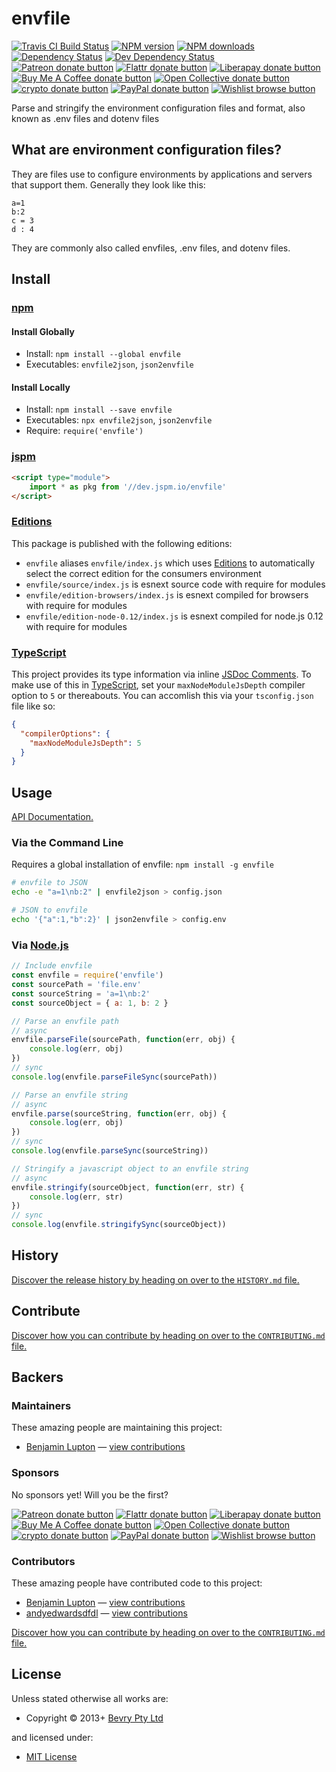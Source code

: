 <!-- TITLE/ -->

<h1>envfile</h1>

<!-- /TITLE -->


<!-- BADGES/ -->

<span class="badge-travisci"><a href="http://travis-ci.com/bevry/envfile" title="Check this project's build status on TravisCI"><img src="https://img.shields.io/travis/com/bevry/envfile/master.svg" alt="Travis CI Build Status" /></a></span>
<span class="badge-npmversion"><a href="https://npmjs.org/package/envfile" title="View this project on NPM"><img src="https://img.shields.io/npm/v/envfile.svg" alt="NPM version" /></a></span>
<span class="badge-npmdownloads"><a href="https://npmjs.org/package/envfile" title="View this project on NPM"><img src="https://img.shields.io/npm/dm/envfile.svg" alt="NPM downloads" /></a></span>
<span class="badge-daviddm"><a href="https://david-dm.org/bevry/envfile" title="View the status of this project's dependencies on DavidDM"><img src="https://img.shields.io/david/bevry/envfile.svg" alt="Dependency Status" /></a></span>
<span class="badge-daviddmdev"><a href="https://david-dm.org/bevry/envfile#info=devDependencies" title="View the status of this project's development dependencies on DavidDM"><img src="https://img.shields.io/david/dev/bevry/envfile.svg" alt="Dev Dependency Status" /></a></span>
<br class="badge-separator" />
<span class="badge-patreon"><a href="https://patreon.com/bevry" title="Donate to this project using Patreon"><img src="https://img.shields.io/badge/patreon-donate-yellow.svg" alt="Patreon donate button" /></a></span>
<span class="badge-flattr"><a href="https://flattr.com/profile/balupton" title="Donate to this project using Flattr"><img src="https://img.shields.io/badge/flattr-donate-yellow.svg" alt="Flattr donate button" /></a></span>
<span class="badge-liberapay"><a href="https://liberapay.com/bevry" title="Donate to this project using Liberapay"><img src="https://img.shields.io/badge/liberapay-donate-yellow.svg" alt="Liberapay donate button" /></a></span>
<span class="badge-buymeacoffee"><a href="https://buymeacoffee.com/balupton" title="Donate to this project using Buy Me A Coffee"><img src="https://img.shields.io/badge/buy%20me%20a%20coffee-donate-yellow.svg" alt="Buy Me A Coffee donate button" /></a></span>
<span class="badge-opencollective"><a href="https://opencollective.com/bevry" title="Donate to this project using Open Collective"><img src="https://img.shields.io/badge/open%20collective-donate-yellow.svg" alt="Open Collective donate button" /></a></span>
<span class="badge-crypto"><a href="https://bevry.me/crypto" title="Donate to this project using Cryptocurrency"><img src="https://img.shields.io/badge/crypto-donate-yellow.svg" alt="crypto donate button" /></a></span>
<span class="badge-paypal"><a href="https://bevry.me/paypal" title="Donate to this project using Paypal"><img src="https://img.shields.io/badge/paypal-donate-yellow.svg" alt="PayPal donate button" /></a></span>
<span class="badge-wishlist"><a href="https://bevry.me/wishlist" title="Buy an item on our wishlist for us"><img src="https://img.shields.io/badge/wishlist-donate-yellow.svg" alt="Wishlist browse button" /></a></span>

<!-- /BADGES -->


<!-- DESCRIPTION/ -->

Parse and stringify the environment configuration files and format, also known as .env files and dotenv files

<!-- /DESCRIPTION -->


## What are environment configuration files?

They are files use to configure environments by applications and servers that support them. Generally they look like this:

```
a=1
b:2
c = 3
d : 4
```

They are commonly also called envfiles, .env files, and dotenv files.

<!-- INSTALL/ -->

<h2>Install</h2>

<a href="https://npmjs.com" title="npm is a package manager for javascript"><h3>npm</h3></a>
<h4>Install Globally</h4>
<ul>
<li>Install: <code>npm install --global envfile</code></li>
<li>Executables: <code>envfile2json</code>, <code>json2envfile</code></li>
</ul>
<h4>Install Locally</h4>
<ul>
<li>Install: <code>npm install --save envfile</code></li>
<li>Executables: <code>npx envfile2json</code>, <code>json2envfile</code></li>
<li>Require: <code>require('envfile')</code></li>
</ul>

<a href="https://jspm.io" title="Native ES Modules CDN"><h3>jspm</h3></a>

``` html
<script type="module">
    import * as pkg from '//dev.jspm.io/envfile'
</script>
```

<h3><a href="https://editions.bevry.me" title="Editions are the best way to produce and consume packages you care about.">Editions</a></h3>

<p>This package is published with the following editions:</p>

<ul><li><code>envfile</code> aliases <code>envfile/index.js</code> which uses <a href="https://editions.bevry.me" title="Editions are the best way to produce and consume packages you care about.">Editions</a> to automatically select the correct edition for the consumers environment</li>
<li><code>envfile/source/index.js</code> is esnext source code with require for modules</li>
<li><code>envfile/edition-browsers/index.js</code> is esnext compiled for browsers with require for modules</li>
<li><code>envfile/edition-node-0.12/index.js</code> is esnext compiled for node.js 0.12 with require for modules</li></ul>

<h3><a href="https://www.typescriptlang.org/" title="TypeScript is a typed superset of JavaScript that compiles to plain JavaScript. ">TypeScript</a></h3>

This project provides its type information via inline <a href="http://usejsdoc.org" title="JSDoc is an API documentation generator for JavaScript, similar to Javadoc or phpDocumentor">JSDoc Comments</a>. To make use of this in <a href="https://www.typescriptlang.org/" title="TypeScript is a typed superset of JavaScript that compiles to plain JavaScript. ">TypeScript</a>, set your <code>maxNodeModuleJsDepth</code> compiler option to `5` or thereabouts. You can accomlish this via your `tsconfig.json` file like so:

``` json
{
  "compilerOptions": {
    "maxNodeModuleJsDepth": 5
  }
}
```

<!-- /INSTALL -->


## Usage

[API Documentation.](http://master.envfile.bevry.surge.sh/docs/)

### Via the Command Line

Requires a global installation of envfile: `npm install -g envfile`

```bash
# envfile to JSON
echo -e "a=1\nb:2" | envfile2json > config.json

# JSON to envfile
echo '{"a":1,"b":2}' | json2envfile > config.env
```

### Via [Node.js](https://nodejs.org/en/)

```javascript
// Include envfile
const envfile = require('envfile')
const sourcePath = 'file.env'
const sourceString = 'a=1\nb:2'
const sourceObject = { a: 1, b: 2 }

// Parse an envfile path
// async
envfile.parseFile(sourcePath, function(err, obj) {
    console.log(err, obj)
})
// sync
console.log(envfile.parseFileSync(sourcePath))

// Parse an envfile string
// async
envfile.parse(sourceString, function(err, obj) {
    console.log(err, obj)
})
// sync
console.log(envfile.parseSync(sourceString))

// Stringify a javascript object to an envfile string
// async
envfile.stringify(sourceObject, function(err, str) {
    console.log(err, str)
})
// sync
console.log(envfile.stringifySync(sourceObject))
```

<!-- HISTORY/ -->

<h2>History</h2>

<a href="https://github.com/bevry/envfile/blob/master/HISTORY.md#files">Discover the release history by heading on over to the <code>HISTORY.md</code> file.</a>

<!-- /HISTORY -->


<!-- CONTRIBUTE/ -->

<h2>Contribute</h2>

<a href="https://github.com/bevry/envfile/blob/master/CONTRIBUTING.md#files">Discover how you can contribute by heading on over to the <code>CONTRIBUTING.md</code> file.</a>

<!-- /CONTRIBUTE -->


<!-- BACKERS/ -->

<h2>Backers</h2>

<h3>Maintainers</h3>

These amazing people are maintaining this project:

<ul><li><a href="http://balupton.com">Benjamin Lupton</a> — <a href="https://github.com/bevry/envfile/commits?author=balupton" title="View the GitHub contributions of Benjamin Lupton on repository bevry/envfile">view contributions</a></li></ul>

<h3>Sponsors</h3>

No sponsors yet! Will you be the first?

<span class="badge-patreon"><a href="https://patreon.com/bevry" title="Donate to this project using Patreon"><img src="https://img.shields.io/badge/patreon-donate-yellow.svg" alt="Patreon donate button" /></a></span>
<span class="badge-flattr"><a href="https://flattr.com/profile/balupton" title="Donate to this project using Flattr"><img src="https://img.shields.io/badge/flattr-donate-yellow.svg" alt="Flattr donate button" /></a></span>
<span class="badge-liberapay"><a href="https://liberapay.com/bevry" title="Donate to this project using Liberapay"><img src="https://img.shields.io/badge/liberapay-donate-yellow.svg" alt="Liberapay donate button" /></a></span>
<span class="badge-buymeacoffee"><a href="https://buymeacoffee.com/balupton" title="Donate to this project using Buy Me A Coffee"><img src="https://img.shields.io/badge/buy%20me%20a%20coffee-donate-yellow.svg" alt="Buy Me A Coffee donate button" /></a></span>
<span class="badge-opencollective"><a href="https://opencollective.com/bevry" title="Donate to this project using Open Collective"><img src="https://img.shields.io/badge/open%20collective-donate-yellow.svg" alt="Open Collective donate button" /></a></span>
<span class="badge-crypto"><a href="https://bevry.me/crypto" title="Donate to this project using Cryptocurrency"><img src="https://img.shields.io/badge/crypto-donate-yellow.svg" alt="crypto donate button" /></a></span>
<span class="badge-paypal"><a href="https://bevry.me/paypal" title="Donate to this project using Paypal"><img src="https://img.shields.io/badge/paypal-donate-yellow.svg" alt="PayPal donate button" /></a></span>
<span class="badge-wishlist"><a href="https://bevry.me/wishlist" title="Buy an item on our wishlist for us"><img src="https://img.shields.io/badge/wishlist-donate-yellow.svg" alt="Wishlist browse button" /></a></span>

<h3>Contributors</h3>

These amazing people have contributed code to this project:

<ul><li><a href="http://balupton.com">Benjamin Lupton</a> — <a href="https://github.com/bevry/envfile/commits?author=balupton" title="View the GitHub contributions of Benjamin Lupton on repository bevry/envfile">view contributions</a></li>
<li><a href="https://github.com/andyedwardsdfdl">andyedwardsdfdl</a> — <a href="https://github.com/bevry/envfile/commits?author=andyedwardsdfdl" title="View the GitHub contributions of andyedwardsdfdl on repository bevry/envfile">view contributions</a></li></ul>

<a href="https://github.com/bevry/envfile/blob/master/CONTRIBUTING.md#files">Discover how you can contribute by heading on over to the <code>CONTRIBUTING.md</code> file.</a>

<!-- /BACKERS -->


<!-- LICENSE/ -->

<h2>License</h2>

Unless stated otherwise all works are:

<ul><li>Copyright &copy; 2013+ <a href="http://bevry.me">Bevry Pty Ltd</a></li></ul>

and licensed under:

<ul><li><a href="http://spdx.org/licenses/MIT.html">MIT License</a></li></ul>

<!-- /LICENSE -->
